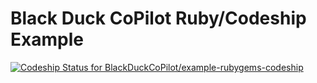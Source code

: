 # Black Duck CoPilot Ruby/Codeship Example

[ ![Codeship Status for BlackDuckCoPilot/example-rubygems-codeship](https://app.codeship.com/projects/fc4ad9e0-6a3b-0135-a063-1e4131c2c299/status?branch=master)](https://app.codeship.com/projects/241867)
